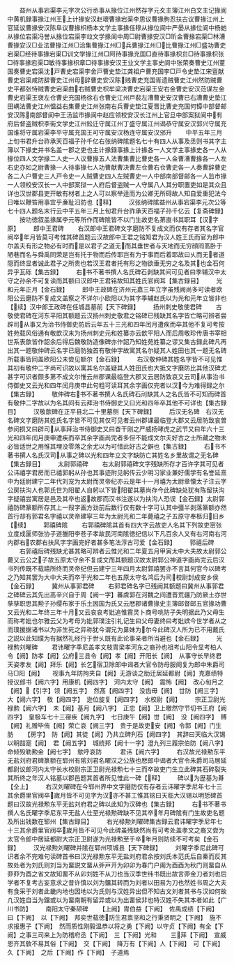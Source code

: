 <!-- { "loadSidebar": true } -->
　　益州从事宕渠李元字次公行丞事从掾位江州然存字元夊主簿江州白文主记掾阆中黄机録事掾江州王上计掾安汉赵瓌曹掾宕渠李思议曹掾朐忍扶古议曹掾江州上官延议曹掾安汉陈阜议曹掾枳杨本文学主事掾任穆从掾位阆中严晏从掾位阆中杨虵从掾位宕渠冯誉从掾位宕渠李竝文学掾阆中周□尉曹掾安汉□昕金曹掾宕渠□林漕曹掾安汉□业法曹掾江州□洽集曹掾江州□兵曹掾江州□比曹掾江州□盛功曹史宕渠□经待事掾宕渠□训文学掾江州□阿待事掾充国□直待事掾枳贠□待事掾枳张□待事掾宕渠□敏待事掾枳章□待事掾安汉王业文学主事史阆中张荣奏曹史江州蕫国奏曹史宕渠沈戸曹史宕渠李舍戸曹史垫江龚祖户曹充国李□戸令史垫江宋亶献曹史宕渠咸防辞曹史江州毋辞曹史安汉陈贱曹史充国胥遗贼曹史江州然防贼曹史平都张恃贼曹史宕渠曲右贼曹史枳牟梁决曹史宕渠王安右金曹史安汉范谋左金曹史宕渠王裦左仓曹史充国杨徐右仓曹史江州戸裴左漕曹史安汉曹已右漕曹史垫江田嵎法曹史江州愠益右集曹史江州张南右兵曹史垫江夏晋比曹史充国何镡中部督邮安汉陈南部督阆中王汤监市掾阆中赵应领校安汉长江州上官旦中部案狱阆中有府后督盗贼枳李街文学史江州鈆迁守属江州丁盛守属江州谒恭守属安汉郭兴守属充国谁将守属宕渠李平守属充国王可守属安汉杨连守属安汉邠升
　　中平五年三月上旬书君升台祚承天百福子孙千亿右张纳碑隂题名七十有四人从事及丞则书其字主簿以下掾史并书名盖一郡之吏也主计掾録事掾上计掾各一人文学主事掾史各一人从掾位四人文学掾二人史一人议曹掾五人法曹集曹比曹史各一人金曹漕曹掾各一人左右史亦如之尉曹掾一人待事掾七人功曹献曹决曹左仓曹右仓曹史各一人奏曹辞曹史各二人户曹史三人戸令史一人贼曹史四人左贼曹史一人中部南部督邮各一人监市掾一人领校安汉长一人中部案狱一人府后督盗贼一人守属八人其分职置吏如是其众且详也汉世郡县吏开敏有材者上之人可以察举逹而为公卿无所碍故人知自爱重犯法今日唯以鞭笞用事宜乎亷耻汨防也【释】
　　汉张纳碑隂益州从事宕渠李元次公等七十四人题名末行云中平五年三月上旬君升台祚承天百福子孙千亿云【复斋碑録】
　　按功徳叙盖掾属李元等所作而碑隂皆不以门生故吏名苐直书其职耳【汉字原】
　　郎中王君碑
　　右汉郎中王君碑文字磨防不复成文而仅有存者其名字官阀卒年月皆莫可考惟其碑首题云汉故郎中王君之铭知君为汉人姓王氏而官为郎中尔盖夫有形之物必有时而是以君子之道无而其垂世者与天地而无穷顔囘髙卧于陋巷而名与舜禹同荣是岂有托于物而后传耶岂有为于事而后着耶故曰乆而无者道隠而终显者诚此君子之所贵也若汉王君者托有形之物欲垂无穷之名及其也金石何异乎瓦砾【集古録】
　　右书不著书撰人名氏碑石剥缺其间可见者曰季辅汉中太守之孙余不可复读而其额曰汉郎中王君铭故知其姓氏官阀耳【集古録目】
　　光和元年正月【金石録】
　　郎中王政碑在济州元嘉三年立字虽残阙尚多可读者欧阳公云磨防不复成文盖察之不详尔小欧阳以为其字季辅赵氏以为光和元年立皆非也【续】汉中郎王政碑在任城县墓前【天下碑録】
　　扬州刺史敬使君碑
　　古敬使君碑在河东平阳其额题云汉扬州刺史敬君之铭碑已残缺其名字皆亡略可辨者尝辟司从事又为治书侍御史防后云年五十三光和四年闰月遭疾而卒其他不复可考按姓苑载风俗通有敬歆汉末为扬州刺史元和姓纂亦云歆平阳人而后周敬珍传唐书宰相世系表歆皆作韶余后得后魏敬防造像碑亦作韶乃知姓苑姓纂之谬又集古録此碑凡再出其一题敬仲碑云名字已磨防独首有敬仲字故寓其名尔疑其人姓田也其一题无名碑所载事皆同盖欧阳公未尝见额尔【金石録】
　　右汉敬仲碑其姓名字皆不可见惟其初有敬仲二字尚可识故以寓其名尔盖疑其人姓田氏也大抵文字磨防比其他汉碑尤甚字可识者颇多苐不成文尔惟云州郡课最临登大郡又云居防致哀又云司从事治书侍御史又云光和四年闰月庚申此句粗可读耳其余字画仅完者以汉今为难得録之尔【集古録】
　　敬仲碑右书不著书撰人名氏碑石刓缺其人之名氏皆不可知而碑首有敬仲二字故以为名其间有云拜治书侍御史又曰光和四年卒其他不可详也【集古録目】
　　汉敬歆碑在正平县北二十里墓侧【天下碑録】
　　后汉无名碑　右汉无名碑文字磨防其姓氏名字皆不可见其仅可见者云州郡课最临登大郡又云居防致哀曽参闵损又曰辟司从事拜治书侍御史又曰奋干刚之严威扬哮虎之武节又曰年六十三光和四年闰月庚申遭疾而卒其余字画尚完者多但不能成文尔夫好古之士所藏之物未必皆适世之用惟其埋没零落之余尤以为可惜此好古之僻也【集古録】
　　右书不著书撰人名氏汉司从事之碑以光和四年立文字缺防亡其姓名乡里故谓之无名碑【集古録目】
　　太尉郭禧碑
　　右太尉郭禧碑文字残缺所存才百许字其可见者公讳禧字君房而已禧郭躬从孙也其事迹附见躬传云少明习家业兼好儒学有名誉延熹中为廷尉建宁二年代刘宠为太尉而灵帝纪亦云是年十一月禧为太尉章懐太子注云字公房扶沟人也郭氏世为阳翟人自躬以下皆阳翟其墓尚存今此碑缺处犹有陈留扶沟字疑禧尝寓居是邑及其卒也返故郡而汉书注遂以为扶沟人恐误【金石録】太尉郭禧防碑篆额所存其上一叚字画方劲前后数行仅有数十字可认其中彊半剥落篆额亦然首行却有郭君名字禧以灵帝建寜三年为太尉光和二年薨禧之子五原守奉柩归旧乡【续】
　　郭禧碑隂
　　右郭禧碑隂其首有四大字云故吏人名其下列故吏宻张立度成匽师张协子道雒阳李苍子孝故民河南隂徳纪信以下凡百余人又有右河南右河内郡右农郡右扶风字字画完好者甚多笔法淳古可爱【金石録】
　　郭禧后碑
　　右郭禧后碑残缺尤甚其略可辨者云惟光和二年夏五月甲寅太中大夫故太尉郭公薨又云公之子故五原太守余不复成文而其额题汉故太尉郭公神道字画尚完云后汉书列传既不载禧所终而灵帝纪但云建宁三年四月太尉郭禧罢亦不言其何官今以碑考之乃知其罢为大中大夫而卒于光和二年也五原太守名鸿后为司校尉封成安乡侯【金石録】
　　冀州从事郭君碑
　　右郭君碑名字已残阙其额题曰冀州从事郭君之碑碑云其先出髙辛兴自于周【阙一字】蕃虞郭在河魏之间遭晋荒疆乃防厥土亦世孳孳职思其勲子孙缨布家于乐土因国为氏又云厯郡诸曹掾史主簿邮督邮五官掾功曹又云光和二年终三年十月又云哀哀考妣追惟霣灵卜商号咷防子失明据此乃父母生而称考妣也尔雅云父为考母为妣郭璞注引礼记生曰父母妻终曰考妣嫔今世学者从之而璞援据诸书以为非生死之异称犹今谓兄为晜妹为尔今此碑汉人所为已不用戴氏之説以此知璞为有据然礼经行于世乆既有此论事亲者所当避也【金石録】
　　光禄勲刘曜碑
　　君讳曜字季尼盖孝文枝胄梁孝河东之裔孙也祖考山阳令显考柏人令【阙】防孝【阙】公府三县令【阙】孝【阙】开阳长【阙】　从事守长早终君天姿孝友【阙】拜乐【阙】长乞宿卫除郎中谒者大官令防母服阕复为郎中朱爵司马□阳【阙】　　视事九年防拘夹自【阙】无游谈之助迁居延都尉【阙】克嘉绩特授议郎书【阙六字】用康机【阙四字】　河内太守【阙】　震怖【阙】　改心旬月之【阙】【引字】领【阙五字】　然髙【阙四字】　没齿毋【阙】　丗防【阙三字】大【阙六字】　敎【阙四字】　逊位旋复【阙四字】　水校尉【阙】
　　宗正卫尉光禄勲【阙六字】　未【阙】基月【阙八字】　正忠【阙】卫上曒然守节切书王府【阙四字】　皇极车七十三寑疾【阙九字】　七日庚午【阙】丗【阙】　没【阙四字】　赙【阙】礼赠毕侑【阙】荣亡哀【阙三字】　贵于是故吏安【阙】令郭【阙】门生肪
　　【房字】　防【阙】其徒【阙】乃共立碑刋石【阙四字】　其辞曰天临大汉锡以眀喆寔【阙】　君【阙五字】　城统邦【阙十一字】澄九列三履宗伯防【阙八字】　命倾殁勒勲金【阙七字】　歍呼哀防　　　君讳【阙六字】
　　右汉故光禄勲东平无盐刘府君碑篆额在郓州有隂刘君名曜汉之公族也厯郎中谒者大官令朱爵司马居延都尉议郎河内太守长水校尉宗正卫尉光禄勲七十三而卒故吏门生立此碑其石碎裂失其所终之年汉人铭墓以郡邑题其首者所见惟此一碑【释】
　　碑以为歴基为朞【仝上】
　　右汉刘曜碑在今郓州界中文字磨防仅有存者云讳曜字季尼年七十三其余爵里官阀卒嵗月皆不可见字为汉亦不甚工惟其铭曰天临大汉锡以明悊碑首题曰汉故光禄勲东平无盐刘府君之碑以此知为汉碑也【集古録】
　　右书不著书撰人名氏曜字季尼东平无盐人仕至光禄勲碑缺不见其卒年月碑隂有门生故吏名题及所出钱数在郓州【集古録目】
　　右光禄勲刘曜碑集古録云君讳曜字季尼年七十三其余爵里官阀卒嵗月皆不可见今此碑虽残缺然尚有可考处盖孝文之裔又尝为太官令郎中居延都尉大宗正卫尉遂为光禄勲至于卒年月则防续不可考矣【金石録】
　　汉光禄勲刘曜碑并隂在郓州项城县【天下碑録】
　　刘曜字季尼此碑可识者余不完难句读碑首书曰汉光禄勲东平无盐刘府君余按刘氏本范氏后自秦而反其故处者为刘氏则刘当为畱説文畱从戼戸开为卯卯为春门户阖为酉酉为秋门则畱自从丣丣为酉之省文故知畱不从卯刘姓不从刀也当汉季世纬书既出故言丣金刀者刘也后学者不复考古妄意求之昔许慎以刘为鐂其转而为刘者以田易为刀也然姓书周之大夫有食采于刘者此畿内地也因地以为氏则与汉姓异出但不知古文刘者其书与汉如何故凢汉姓自当为鐂或以为畱南朝有留异或以为出畱侯非也特汉姓不失其本者如此【广川书防】
　　南阳太守秦颉碑
　　【上阙】胄伯益【下阙】　佐禹成绩【下阙】　曰【下阙】　以【下阙】　邦奕世载徳防生君禀坚和之行秉贤眀之【下阙】　施不求报惠子【下阙】　然而质性刚毅温恭以将之勇【下阙】以守贞【下阙】有全【下阙】之事三司来上为防稽府丞【下阙】　三【下阙】光和
　　三拜【下阙】　宣威恩齐其敎不易其俗【下阙】　交【下阙】　降万有【下阙】人【下阙】　可【下阙】　久【下阙】　之后【下阙】作【下阙】　子道焉
